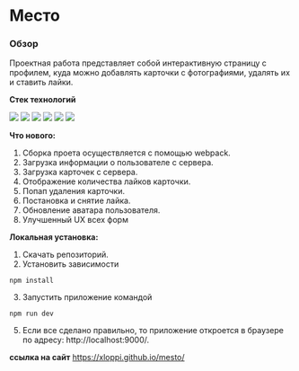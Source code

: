 # Место

### **Обзор**

Проектная работа представляет собой интерактивную страницу с профилем, куда можно добавлять карточки с фотографиями, удалять их и ставить лайки.

**Стек технологий**

![](https://img.shields.io/badge/-HTML-000000?style=for-the-badge&logo=HTML5)
![](https://img.shields.io/badge/-CSS-000000?style=for-the-badge&logo=CSS3)
![](https://img.shields.io/badge/-JS-000000?style=for-the-badge&logo=JavaScript)
![](https://img.shields.io/badge/-NODE.js-000000?style=for-the-badge&logo=Node.js)
![](https://img.shields.io/badge/-Babel-000000?style=for-the-badge&logo=Babel)
![](https://img.shields.io/badge/-Webpack-000000?style=for-the-badge&logo=Webpack)

**Что нового:**
1. Сборка проета осуществляется с помощью webpack.
2. Загрузка информации о пользователе с сервера.
3. Загрузка карточек с сервера.
4. Отображение количества лайков карточки.
5. Попап удаления карточки.
6. Постановка и снятие лайка.
7. Обновление аватара пользователя.
8. Улучшенный UX всех форм

**Локальная установка:**
1. Скачать репозиторий.
2. Установить зависимости
```
npm install
```
3. Запустить приложение командой
```
npm run dev
```
5. Если все сделано правильно, то приложение откроется в браузере по адресу: http://localhost:9000/.

**ссылка на сайт**
https://xloppi.github.io/mesto/
